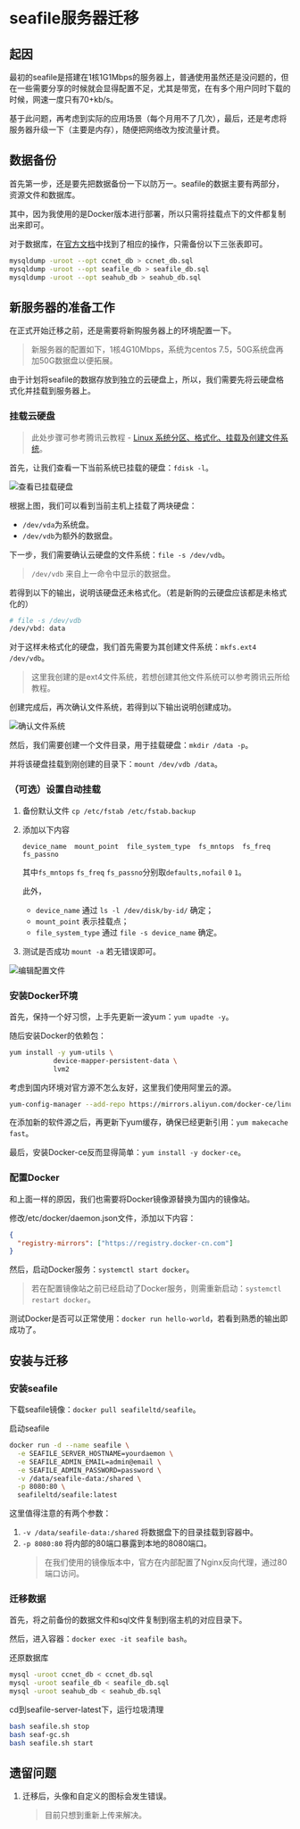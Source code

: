 # seafile服务器迁移

## 起因

最初的seafile是搭建在1核1G1Mbps的服务器上，普通使用虽然还是没问题的，但在一些需要分享的时候就会显得配置不足，尤其是带宽，在有多个用户同时下载的时候，网速一度只有70+kb/s。

基于此问题，再考虑到实际的应用场景（每个月用不了几次），最后，还是考虑将服务器升级一下（主要是内存），随便把网络改为按流量计费。

## 数据备份

首先第一步，还是要先把数据备份一下以防万一。seafile的数据主要有两部分，资源文件和数据库。

其中，因为我使用的是Docker版本进行部署，所以只需将挂载点下的文件都复制出来即可。

对于数据库，在[官方文档](https://manual-cn.seafile.com/maintain/backup_recovery.html#%E5%A4%87%E4%BB%BD%E6%95%B0%E6%8D%AE%E5%BA%93)中找到了相应的操作，只需备份以下三张表即可。

```bash
mysqldump -uroot --opt ccnet_db > ccnet_db.sql
mysqldump -uroot --opt seafile_db > seafile_db.sql
mysqldump -uroot --opt seahub_db > seahub_db.sql
```

## 新服务器的准备工作

在正式开始迁移之前，还是需要将新购服务器上的环境配置一下。

> 新服务器的配置如下，1核4G10Mbps，系统为centos 7.5，50G系统盘再加50G数据盘以便拓展。

由于计划将seafile的数据存放到独立的云硬盘上，所以，我们需要先将云硬盘格式化并挂载到服务器上。

### 挂载云硬盘

> 此处步骤可参考腾讯云教程 - [Linux 系统分区、格式化、挂载及创建文件系统](https://cloud.tencent.com/document/product/362/6735)。

首先，让我们查看一下当前系统已挂载的硬盘：`fdisk -l`。

![查看已挂载硬盘](../Images/Other/seafile服务器迁移/查看已挂载硬盘.png)

根据上图，我们可以看到当前主机上挂载了两块硬盘：

- `/dev/vda`为系统盘。
- `/dev/vdb`为额外的数据盘。

下一步，我们需要确认云硬盘的文件系统：`file -s /dev/vdb`。
> `/dev/vdb` 来自上一命令中显示的数据盘。

若得到以下的输出，说明该硬盘还未格式化。（若是新购的云硬盘应该都是未格式化的）

```bash
# file -s /dev/vdb
/dev/vbd: data
```

对于这样未格式化的硬盘，我们首先需要为其创建文件系统：`mkfs.ext4 /dev/vdb`。
> 这里我创建的是ext4文件系统，若想创建其他文件系统可以参考腾讯云所给教程。

创建完成后，再次确认文件系统，若得到以下输出说明创建成功。

![确认文件系统](../Images/Other/seafile服务器迁移/确认文件系统.png)

然后，我们需要创建一个文件目录，用于挂载硬盘：`mkdir /data -p`。

并将该硬盘挂载到刚创建的目录下：`mount /dev/vdb /data`。

### （可选）设置自动挂载

1. 备份默认文件
    `cp /etc/fstab /etc/fstab.backup`
2. 添加以下内容

    `device_name  mount_point  file_system_type  fs_mntops  fs_freq  fs_passno`

    其中`fs_mntops` `fs_freq` `fs_passno`分别取`defaults,nofail` `0` `1`。

    此外，
    - `device_name` 通过 `ls -l /dev/disk/by-id/` 确定；
    - `mount_point` 表示挂载点；
    - `file_system_type` 通过 `file -s device_name` 确定。
3. 测试是否成功
    `mount -a` 若无错误即可。

![编辑配置文件](../Images/Other/seafile服务器迁移/编辑配置文件.png)

### 安装Docker环境

首先，保持一个好习惯，上手先更新一波yum：`yum upadte -y`。

随后安装Docker的依赖包：

```bash
yum install -y yum-utils \
           device-mapper-persistent-data \
           lvm2
```

考虑到国内环境对官方源不怎么友好，这里我们使用阿里云的源。

```bash
yum-config-manager --add-repo https://mirrors.aliyun.com/docker-ce/linux/centos/docker-ce.repo
```

在添加新的软件源之后，再更新下yum缓存，确保已经更新引用：`yum makecache fast`。

最后，安装Docker-ce反而显得简单：`yum install -y docker-ce`。

### 配置Docker

和上面一样的原因，我们也需要将Docker镜像源替换为国内的镜像站。

修改/etc/docker/daemon.json文件，添加以下内容：

```json
{
  "registry-mirrors": ["https://registry.docker-cn.com"]
}
```

然后，启动Docker服务：`systemctl start docker`。
> 若在配置镜像站之前已经启动了Docker服务，则需重新启动：`systemctl restart docker`。

测试Docker是否可以正常使用：`docker run hello-world`，若看到熟悉的输出即成功了。

## 安装与迁移

### 安装seafile

下载seafile镜像：`docker pull seafileltd/seafile`。

启动seafile

```bash
docker run -d --name seafile \
  -e SEAFILE_SERVER_HOSTNAME=yourdaemon \
  -e SEAFILE_ADMIN_EMAIL=admin@email \
  -e SEAFILE_ADMIN_PASSWORD=password \
  -v /data/seafile-data:/shared \
  -p 8080:80 \
  seafileltd/seafile:latest
```

这里值得注意的有两个参数：

1. `-v /data/seafile-data:/shared`
    将数据盘下的目录挂载到容器中。
2. `-p 8080:80`
    将内部的80端口暴露到本地的8080端口。
    > 在我们使用的镜像版本中，官方在内部配置了Nginx反向代理，通过80端口访问。

### 迁移数据

首先，将之前备份的数据文件和sql文件复制到宿主机的对应目录下。

然后，进入容器：`docker exec -it seafile bash`。

还原数据库

```bash
mysql -uroot ccnet_db < ccnet_db.sql
mysql -uroot seafile_db < seafile_db.sql
mysql -uroot seahub_db < seahub_db.sql
```

cd到seafile-server-latest下，运行垃圾清理

```bash
bash seafile.sh stop
bash seaf-gc.sh
bash seafile.sh start
```

## 遗留问题

1. 迁移后，头像和自定义的图标会发生错误。
    > 目前只想到重新上传来解决。